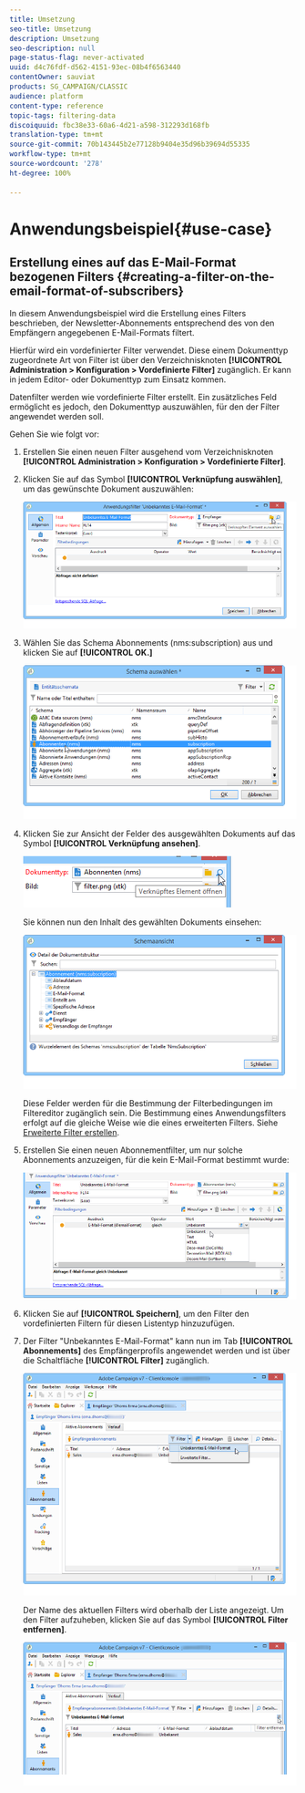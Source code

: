 ```yaml
---
title: Umsetzung
seo-title: Umsetzung
description: Umsetzung
seo-description: null
page-status-flag: never-activated
uuid: d4c76fdf-d562-4151-93ec-08b4f6563440
contentOwner: sauviat
products: SG_CAMPAIGN/CLASSIC
audience: platform
content-type: reference
topic-tags: filtering-data
discoiquuid: fbc38e33-60a6-4d21-a598-312293d168fb
translation-type: tm+mt
source-git-commit: 70b143445b2e77128b9404e35d96b39694d55335
workflow-type: tm+mt
source-wordcount: '278'
ht-degree: 100%

---
```



# Anwendungsbeispiel{#use-case}

## Erstellung eines auf das E-Mail-Format bezogenen Filters {#creating-a-filter-on-the-email-format-of-subscribers}

In diesem Anwendungsbeispiel wird die Erstellung eines Filters beschrieben, der Newsletter-Abonnements entsprechend des von den Empfängern angegebenen E-Mail-Formats filtert.

Hierfür wird ein vordefinierter Filter verwendet. Diese einem Dokumenttyp zugeordnete Art von Filter ist über den Verzeichnisknoten **[!UICONTROL Administration > Konfiguration > Vordefinierte Filter]** zugänglich. Er kann in jedem Editor- oder Dokumenttyp zum Einsatz kommen.

Datenfilter werden wie vordefinierte Filter erstellt. Ein zusätzliches Feld ermöglicht es jedoch, den Dokumenttyp auszuwählen, für den der Filter angewendet werden soll.

Gehen Sie wie folgt vor:

1. Erstellen Sie einen neuen Filter ausgehend vom Verzeichnisknoten **[!UICONTROL Administration > Konfiguration > Vordefinierte Filter]**.
1. Klicken Sie auf das Symbol **[!UICONTROL Verknüpfung auswählen]**, um das gewünschte Dokument auszuwählen:

   ![](assets/s_ncs_user_filter_choose_schema.png)

1. Wählen Sie das Schema Abonnements (nms:subscription) aus und klicken Sie auf **[!UICONTROL OK.]**

   ![](assets/s_ncs_user_filter_select_schema.png)

1. Klicken Sie zur Ansicht der Felder des ausgewählten Dokuments auf das Symbol **[!UICONTROL Verknüpfung ansehen]**.

   ![](assets/s_ncs_user_filter_edit_schema.png)

   Sie können nun den Inhalt des gewählten Dokuments einsehen:

   ![](assets/s_ncs_user_filter_view_schema.png)

   Diese Felder werden für die Bestimmung der Filterbedingungen im Filtereditor zugänglich sein. Die Bestimmung eines Anwendungsfilters erfolgt auf die gleiche Weise wie die eines erweiterten Filters. Siehe [Erweiterte Filter erstellen](../../platform/using/creating-filters.md#creating-an-advanced-filter).

1. Erstellen Sie einen neuen Abonnementfilter, um nur solche Abonnements anzuzeigen, für die kein E-Mail-Format bestimmt wurde:

   ![](assets/s_ncs_user_filter_parameters.png)

1. Klicken Sie auf **[!UICONTROL Speichern]**, um den Filter den vordefinierten Filtern für diesen Listentyp hinzuzufügen.
1. Der Filter &quot;Unbekanntes E-Mail-Format&quot; kann nun im Tab **[!UICONTROL Abonnements]** des Empfängerprofils angewendet werden und ist über die Schaltfläche **[!UICONTROL Filter]** zugänglich.

   ![](assets/s_ncs_user_filter_on_events.png)

   Der Name des aktuellen Filters wird oberhalb der Liste angezeigt. Um den Filter aufzuheben, klicken Sie auf das Symbol **[!UICONTROL Filter entfernen]**.

   ![](assets/s_ncs_user_filter_on_subscriptions.png)

